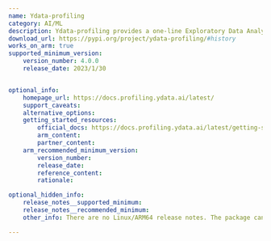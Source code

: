 ```yaml
---
name: Ydata-profiling
category: AI/ML
description: Ydata-profiling provides a one-line Exploratory Data Analysis (EDA) experience in a consistent and fast manner.
download_url: https://pypi.org/project/ydata-profiling/#history
works_on_arm: true
supported_minimum_version:
    version_number: 4.0.0
    release_date: 2023/1/30


optional_info:
    homepage_url: https://docs.profiling.ydata.ai/latest/
    support_caveats:
    alternative_options:
    getting_started_resources:
        official_docs: https://docs.profiling.ydata.ai/latest/getting-started/installation/
        arm_content:
        partner_content:
    arm_recommended_minimum_version:
        version_number:
        release_date:
        reference_content:
        rationale:

optional_hidden_info:
    release_notes__supported_minimum:
    release_notes__recommended_minimum:
    other_info: There are no Linux/ARM64 release notes. The package can be installed via pip (python3.10) from the first version on pypi.

---
```

